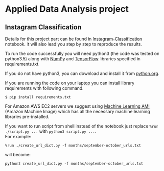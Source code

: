 # Applied Data Analysis project

## Instagram Classification

Details for this project part can be found in [Instagram-Classification](https://github.com/korcek-juraj/epfl-ada16-project/blob/master/Instagram-Classification/Instagram-Classification.ipynb) notebook. It will also lead you  step by step to reproduce the results. 

To run the code successfully you will need python3 (the code was tested on python3.5) along with [NumPy](https://pypi.python.org/pypi/numpy) and [TensorFlow](https://www.tensorflow.org/) libraries specified in requirements.txt.

If you do not have python3, you can download and install it from [python.org](https://www.python.org/downloads/). 

If you are running the code on your laptop you can install library requirements with following command. 
```
$ pip install requirements.txt
```
For Amazon AWS EC2 servers we suggest using [Machine Learning AMI](https://aws.amazon.com/marketplace/pp/B01M0AXXQB) (Amazon Machine Image) which has all the necessary machine learning libraries pre-installed.

If you want to run script from shell instead of the notebook just replace `%run ./script.py ...` with `python3 script.py ...`.  
For example:
```
%run ./create_url_dict.py -f months/september-october_urls.txt
```
will become:
```
python3 create_url_dict.py -f months/september-october_urls.txt
```

